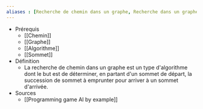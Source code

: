 ```yaml
---
aliases : [Recherche de chemin dans un graphe, Recherche dans un graphe]
---
```

- Prérequis
	- [[Chemin]]
	- [[Graphe]]
	- [[Algorithme]]
	- [[Sommet]]
- Définition
	-	La recherche de chemin dans un graphe est un type d'algorithme dont le but est de déterminer, en partant d'un sommet de départ, la succession de sommet à emprunter pour arriver à un sommet d'arrivée.
- Sources
	- [[Programming game AI by example]]
